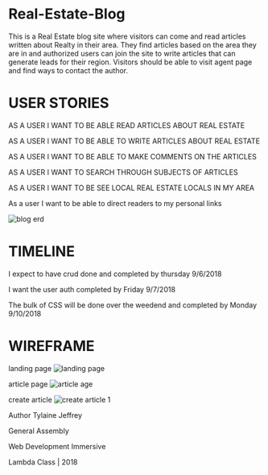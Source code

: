 # Real-Estate-Blog

This is a Real Estate blog site where visitors can come and read articles written about Realty in their area. They find articles based on the area they are in and authorized users can join the site to write articles that can generate leads for their region. Visitors should be able to visit agent page and find ways to contact the author.

# USER STORIES

AS A USER I WANT TO BE ABLE READ ARTICLES ABOUT REAL ESTATE

AS A USER I WANT TO BE ABLE TO WRITE ARTICLES ABOUT REAL ESTATE

AS A USER I WANT TO BE ABLE TO MAKE COMMENTS ON THE ARTICLES

AS A USER I WANT TO SEARCH THROUGH SUBJECTS OF ARTICLES

AS A USER I WANT TO BE SEE LOCAL REAL ESTATE LOCALS IN MY AREA

As a user I want to be able to direct readers to my personal links

![blog erd](https://user-images.githubusercontent.com/40297750/45052137-f260bb80-b053-11e8-86ca-ff902a7a3173.png)


# TIMELINE

I expect to have crud done and completed by thursday 9/6/2018

I want the user auth completed by Friday 9/7/2018

The bulk of CSS will be done over the weedend and completed by Monday 9/10/2018



# WIREFRAME

landing page
![landing page](https://user-images.githubusercontent.com/40297750/45048386-c17b8900-b049-11e8-89bd-343b5b9bd23e.png)


article page
![article age](https://user-images.githubusercontent.com/40297750/45048418-de17c100-b049-11e8-9cc9-0c001d7b68ac.png)

create article
![create article 1](https://user-images.githubusercontent.com/40297750/45049132-ae69b880-b04b-11e8-9ce9-3a792672853f.png)


Author Tylaine Jeffrey

General Assembly

Web Development Immersive

Lambda Class | 2018

